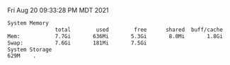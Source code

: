 Fri Aug 20 09:33:28 PM MDT 2021
```bash
System Memory
               total        used        free      shared  buff/cache   available
Mem:           7.7Gi       636Mi       5.3Gi       8.0Mi       1.8Gi       6.7Gi
Swap:          7.6Gi       181Mi       7.5Gi
System Storage
629M	.
```
```bash
